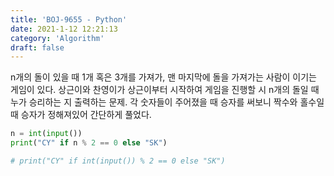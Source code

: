 ```yaml
---
title: 'BOJ-9655 - Python'
date: 2021-1-12 12:21:13
category: 'Algorithm'
draft: false
---
```

n개의 돌이 있을 때 1개 혹은 3개를 가져가, 맨 마지막에 돌을 가져가는 사람이 이기는 게임이 있다. 상근이와 찬영이가 상근이부터 시작하여 게임을 진행할 시 n개의 돌일 때 누가 승리하는 지 출력하는 문제. 각 숫자들이 주어졌을 때 승자를 써보니 짝수와 홀수일 때 승자가 정해져있어 간단하게 풀었다.
```python
n = int(input())
print("CY" if n % 2 == 0 else "SK")

# print("CY" if int(input()) % 2 == 0 else "SK")

```